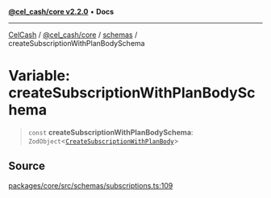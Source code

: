 [**@cel_cash/core v2.2.0**](../../README.md) • **Docs**

***

[CelCash](../../../../packages.md) / [@cel\_cash/core](../../README.md) / [schemas](../README.md) / createSubscriptionWithPlanBodySchema

# Variable: createSubscriptionWithPlanBodySchema

> `const` **createSubscriptionWithPlanBodySchema**: `ZodObject`\<[`CreateSubscriptionWithPlanBody`](../../index/type-aliases/CreateSubscriptionWithPlanBody.md)\>

## Source

[packages/core/src/schemas/subscriptions.ts:109](https://github.com/Pyxlab/celcash/blob/f7cdc752c29f8a0dcef033e212602412d2050afc/packages/core/src/schemas/subscriptions.ts#L109)
